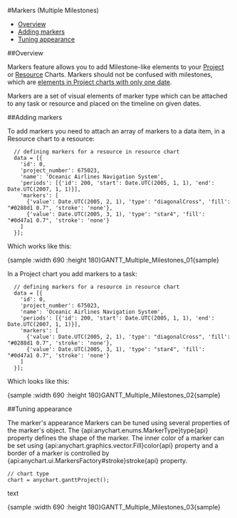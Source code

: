 #Markers (Multiple Milestones)

* [Overview](#overview)
* [Adding markers](#adding_markers)
* [Tuning appearance](#tuning_appearance)

##Overview

Markers feature allows you to add Milestone-like elements to your [Project](Project_Chart) or [Resource](Resource_Chart) Charts. Markers should not be confused with milestones, which are [elements in Project charts with only one date](Project_Chart#tasks_types).

Markers are a set of visual elements of marker type which can be attached to any task or resource and placed on the timeline on given dates.

##Adding markers

To add markers you need to attach an array of markers to a data item, in a Resource chart to a resource:

```
  // defining markers for a resource in resource chart
  data = [{
    'id': 0,
    'project_number': 675023,
    'name': 'Oceanic Airlines Navigation System',
    'periods': [{'id': 200, 'start': Date.UTC(2005, 1, 1), 'end': Date.UTC(2007, 1, 1)}],
    'markers': [
      {'value': Date.UTC(2005, 2, 1), 'type': "diagonalCross", 'fill': "#0288d1 0.7", 'stroke': 'none'},
      {'value': Date.UTC(2005, 3, 1), 'type': "star4", 'fill': "#0d47a1 0.7", 'stroke': 'none'}
    ]
  }];
```

Which works like this:

{sample :width 690 :height 180}GANTT\_Multiple\_Milestones\_01{sample}

In a Project chart you add markers to a task:

```
  // defining markers for a resource in resource chart
  data = [{
    'id': 0,
    'project_number': 675023,
    'name': 'Oceanic Airlines Navigation System',
    'periods': [{'id': 200, 'start': Date.UTC(2005, 1, 1), 'end': Date.UTC(2007, 1, 1)}],
    'markers': [
      {'value': Date.UTC(2005, 2, 1), 'type': "diagonalCross", 'fill': "#0288d1 0.7", 'stroke': 'none'},
      {'value': Date.UTC(2005, 3, 1), 'type': "star4", 'fill': "#0d47a1 0.7", 'stroke': 'none'}
    ]
  }];
```

Which looks like this:

{sample :width 690 :height 180}GANTT\_Multiple\_Milestones\_02{sample}

##Tuning appearance

The marker's appearance Markers can be tuned using several properties of the marker's object. The {api:anychart.enums.MarkerType}type{api} property defines the shape of the marker. The inner color of a marker can be set using {api:anychart.graphics.vector.Fill}color{api} property and a border of a marker is controlled by {api:anychart.ui.MarkersFactory#stroke}stroke{api} property.

```
// chart type
chart = anychart.ganttProject();
```

text

{sample :width 690 :height 180}GANTT\_Multiple\_Milestones\_03{sample}
